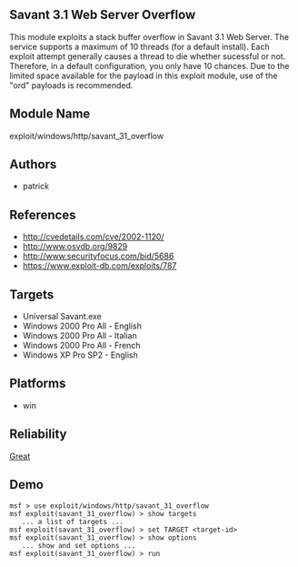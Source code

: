 ## Savant 3.1 Web Server Overflow

This module exploits a stack buffer overflow in Savant 3.1 
Web Server. The service supports a maximum of 10 threads 
(for a default install). Each exploit attempt generally 
causes a thread to die whether sucessful or not. Therefore, 
in a default configuration, you only have 10 chances. Due to 
the limited space available for the payload in this exploit 
module, use of the "ord" payloads is recommended.


## Module Name
exploit/windows/http/savant_31_overflow

## Authors
* patrick


## References
* http://cvedetails.com/cve/2002-1120/
* http://www.osvdb.org/9829
* http://www.securityfocus.com/bid/5686
* https://www.exploit-db.com/exploits/787



## Targets
* Universal Savant.exe
* Windows 2000 Pro All - English
* Windows 2000 Pro All - Italian
* Windows 2000 Pro All - French
* Windows XP Pro SP2 - English


## Platforms
* win

## Reliability
[Great](https://github.com/rapid7/metasploit-framework/wiki/Exploit-Ranking)

## Demo

```
msf > use exploit/windows/http/savant_31_overflow
msf exploit(savant_31_overflow) > show targets
   ... a list of targets ...
msf exploit(savant_31_overflow) > set TARGET <target-id>
msf exploit(savant_31_overflow) > show options
   ... show and set options ...
msf exploit(savant_31_overflow) > run
```
    
    